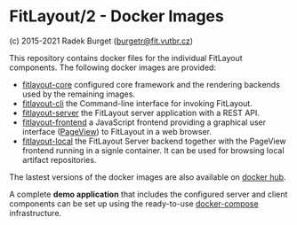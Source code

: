 FitLayout/2 - Docker Images
===========================

(c) 2015-2021 Radek Burget (burgetr@fit.vutbr.cz)

This repository contains docker files for the individual FitLayout components. The following docker images are provided:

- [fitlayout-core](https://github.com/FitLayout/docker-images/tree/main/fitlayout-core) configured core framework and the rendering backends used by the remaining images.
- [fitlayout-cli](https://github.com/FitLayout/docker-images/tree/main/fitlayout-cli) the Command-line interface for invoking FitLayout.
- [fitlayout-server](https://github.com/FitLayout/docker-images/tree/main/fitlayout-server) the FitLayout server application with a REST API.
- [fitlayout-frontend](https://github.com/FitLayout/docker-images/tree/main/fitlayout-frontend) a JavaScript frontend providing a graphical user interface ([PageView](https://github.com/FitLayout/PageView)) to FitLayout in a web browser.
- [fitlayout-local](https://github.com/FitLayout/docker-images/tree/main/fitlayout-local) the FitLayout Server backend together with the PageView frontend running in a signle container. It can be used for browsing local artifact repositories.

The lastest versions of the docker images are also available on [docker hub](https://hub.docker.com/u/fitlayout).

A complete **demo application** that includes the configured server and client components can be set up using the ready-to-use [docker-compose](https://github.com/FitLayout/docker-images/tree/main/docker-compose) infrastructure.

